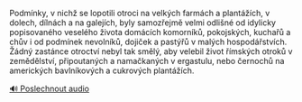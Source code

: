 
Podmínky, v nichž se lopotili otroci na velkých farmách a plantážích, v dolech, dílnách a na galejích, byly samozřejmě velmi odlišné od idylicky popisovaného veselého života domácích komorníků, pokojských, kuchařů a chův i od podmínek nevolníků, dojiček a pastýřů v malých hospodářstvích. Žádný zastánce otroctví nebyl tak smělý, aby velebil život římských otroků v zemědělství, připoutaných a namačkaných v ergastulu, nebo černochů na amerických bavlníkových a cukrových plantážích.

[🔊 Poslechnout audio](/data/7-paragraphs/audio/chapter_113/para_003-Podmnky-v-nich-se-lopotili-otroci-na-velkch-fa.mp3)
